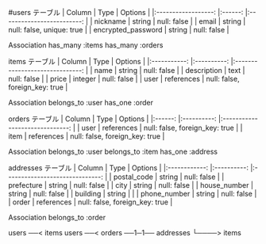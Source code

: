 #users テーブル
|       Column       	|  Type  	|          Options          	|
|:------------------:	|:------:	|:-------------------------:	|
| nickname           	| string 	| null: false               	|
| email              	| string 	| null: false, unique: true 	|
| encrypted_password 	| string 	| null: false               	|

Association
has_many :items
has_many :orders

items テーブル
|    Column   	|    Type    	|             Options            	|
|:-----------:	|:----------:	|:------------------------------:	|
| name        	| string     	| null: false                    	|
| description 	| text       	| null: false                    	|
| price       	| integer    	| null: false                    	|
| user        	| references 	| null: false, foreign_key: true 	|

Association
belongs_to :user
has_one :order

orders テーブル
| Column 	|    Type    	|             Options            	|
|:------:	|:----------:	|:------------------------------:	|
| user   	| references 	| null: false, foreign_key: true 	|
| item   	| references 	| null: false, foreign_key: true 	|

Association
belongs_to :user
belongs_to :item
has_one :address


addresses テーブル
|    Column    	|    Type    	|             Options            	|
|:------------:	|:----------:	|:------------------------------:	|
| postal_code  	| string     	| null: false                    	|
| prefecture   	| string     	| null: false                    	|
| city         	| string     	| null: false                    	|
| house_number 	| string     	| null: false                    	|
| building     	| string     	|                                	|
| phone_number 	| string     	| null: false                    	|
| order        	| references 	| null: false, foreign_key: true 	|

Association
belongs_to :order

users ──< items
users ──< orders ──1─1── addresses
          └────> items
